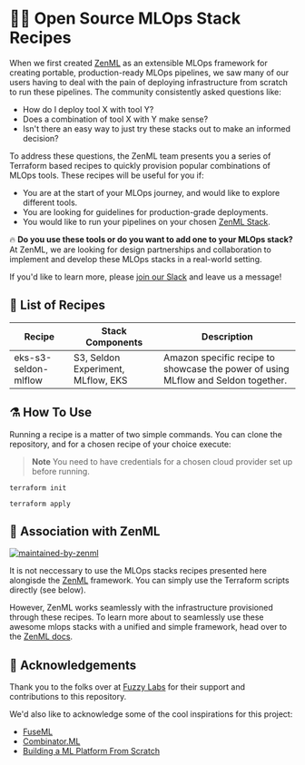 # :man_cook: Open Source MLOps Stack Recipes


When we first created [ZenML](https://zenml.io) as an extensible MLOps framework for
creating portable, production-ready MLOps pipelines, we saw many of our users having to
deal with the pain of deploying infrastructure from scratch to run these pipelines. The
community consistently asked questions like:

- How do I deploy tool X with tool Y?
- Does a combination of tool X with Y make sense?
- Isn't there an easy way to just try these stacks out to make an informed decision?

To address these questions, the ZenML team presents you a series of Terraform based recipes to quickly
provision popular combinations of MLOps tools. These recipes will be useful for you if:

- You are at the start of your MLOps journey, and would like to explore different tools.
- You are looking for guidelines for production-grade deployments.
- You would like to run your pipelines on your chosen [ZenML Stack](https://docs.zenml.io/advanced-guide/stacks-components-flavors).

🔥 **Do you use these tools or do you want to add one to your MLOps stack?** At
ZenML, we are looking for design partnerships and collaboration to implement and
develop these MLOps stacks in a real-world setting.

If you'd like to learn more, please [join our
Slack](https://zenml.io/slack-invite/) and leave us a message!


## 📜 List of Recipes

| Recipe               | Stack Components                                                                         | Description                                                                       |
|----------------------|------------------------------------------------------------------------------------------|-----------------------------------------------------------------------------------|
| eks-s3-seldon-mlflow | S3, Seldon Experiment, MLflow, EKS | Amazon specific recipe to showcase the power of using MLflow and Seldon together. |


## ⚗️ How To Use

Running a recipe is a matter of two simple commands. You can clone the repository, and for a chosen
recipe of your choice execute:

> **Note**
> You need to have credentials for a chosen cloud provider set up before running.

```
terraform init
```

```
terraform apply
```

## 🙏 Association with ZenML

[![maintained-by-zenml](https://user-images.githubusercontent.com/3348134/173032050-ad923313-f2ce-4583-b27a-afcaa8b355e2.png)](https://github.com/zenml-io/zenml)

It is not neccessary to use the MLOps stacks recipes presented here alongisde the
[ZenML](https://github.com/zenml-io/zenml) framework. You can simply use the Terraform scripts
directly (see below).

However, ZenML works seamlessly with the infrastructure provisioned through these recipes. To learn
more about to seamlessly use these awesome mlops stacks with a unified and simple framework, head
over to the [ZenML docs](https://docs.zenml.io).

## 🎉 Acknowledgements

Thank you to the folks over at [Fuzzy Labs](https://www.fuzzylabs.ai/) for their support and
contributions to this repository.

We'd also like to acknowledge some of the cool inspirations for this project:

- [FuseML](https://fuseml.github.io/)
- [Combinator.ML](https://combinator.ml/)
- [Building a ML Platform From Scratch](https://www.aporia.com/blog/building-an-ml-platform-from-scratch/)